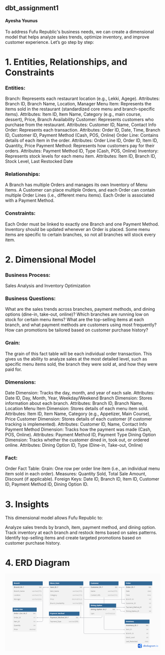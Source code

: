## dbt_assignment1
#### Ayesha Younus
To address Fufu Republic's business needs, we can create a dimensional model that helps analyze sales trends, optimize inventory, and improve customer experience. Let’s go step by step:

# 1. Entities, Relationships, and Constraints

### Entities:
Branch: Represents each restaurant location (e.g., Lekki, Agege).
Attributes: Branch ID, Branch Name, Location, Manager
Menu Item: Represents the items sold in the restaurant (standardized core menu and branch-specific items).
Attributes: Item ID, Item Name, Category (e.g., main course, dessert), Price, Branch Availability
Customer: Represents customers who purchase from the restaurant.
Attributes: Customer ID, Name, Contact Info
Order: Represents each transaction.
Attributes: Order ID, Date, Time, Branch ID, Customer ID, Payment Method (Cash, POS, Online)
Order Line: Contains details of each item in the order.
Attributes: Order Line ID, Order ID, Item ID, Quantity, Price
Payment Method: Represents how customers pay for their orders.
Attributes: Payment Method ID, Type (Cash, POS, Online)
Inventory: Represents stock levels for each menu item.
Attributes: Item ID, Branch ID, Stock Level, Last Restocked Date

### Relationships:
A Branch has multiple Orders and manages its own Inventory of Menu Items.
A Customer can place multiple Orders, and each Order can contain multiple Order Lines (i.e., different menu items).
Each Order is associated with a Payment Method.

### Constraints:
Each Order must be linked to exactly one Branch and one Payment Method.
Inventory should be updated whenever an Order is placed.
Some menu items are specific to certain branches, so not all branches will stock every item.


# 2. Dimensional Model

### Business Process: 
Sales Analysis and Inventory Optimization

### Business Questions:
What are the sales trends across branches, payment methods, and dining options (dine-in, take-out, online)?
Which branches are running low on stock for certain menu items?
What are the top-selling items at each branch, and what payment methods are customers using most frequently?
How can promotions be tailored based on customer purchase history?

### Grain:
The grain of this fact table will be each individual order transaction. This gives us the ability to analyze sales at the most detailed level, such as specific menu items sold, the branch they were sold at, and how they were paid for.

### Dimensions:
Date Dimension: Tracks the day, month, and year of each sale.
Attributes: Date ID, Day, Month, Year, Weekday/Weekend
Branch Dimension: Stores information about each branch.
Attributes: Branch ID, Branch Name, Location
Menu Item Dimension: Stores details of each menu item sold.
Attributes: Item ID, Item Name, Category (e.g., Appetizer, Main Course), Price
Customer Dimension: Stores details of each customer (if customer tracking is implemented).
Attributes: Customer ID, Name, Contact Info
Payment Method Dimension: Tracks how the payment was made (Cash, POS, Online).
Attributes: Payment Method ID, Payment Type
Dining Option Dimension: Tracks whether the customer dined in, took out, or ordered online.
Attributes: Dining Option ID, Type (Dine-in, Take-out, Online)

### Fact:
Order Fact Table:
Grain: One row per order line item (i.e., an individual menu item sold in each order).
Measures: Quantity Sold, Total Sale Amount, Discount (if applicable).
Foreign Keys: Date ID, Branch ID, Item ID, Customer ID, Payment Method ID, Dining Option ID.


# 3. Insights 

This dimensional model allows Fufu Republic to:

Analyze sales trends by branch, item, payment method, and dining option.
Track inventory at each branch and restock items based on sales patterns.
Identify top-selling items and create targeted promotions based on customer purchase history.

# 4. ERD Diagram
![FUFU ERD Diagram](ERD(FUFU).png)